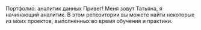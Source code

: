 Портфолио: аналитик данных
Привет! Меня зовут Татьяна, я начинающий аналитик. В этом репозитории вы можете найти некоторые из моих проектов, выполненных во время обучения и практики.
